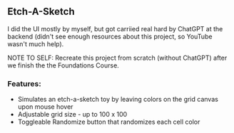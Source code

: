 ## Etch-A-Sketch 

I did the UI mostly by myself, but got carriied real hard by ChatGPT at the backend (didn't see enough resources about this project, so YouTube wasn't much help).

NOTE TO SELF: Recreate this project from scratch (without ChatGPT) after we finish the the Foundations Course.

### Features:
- Simulates an etch-a-sketch toy by leaving colors on the grid canvas upon mouse hover
- Adjustable grid size - up to 100 x 100
- Toggleable Randomize button that randomizes each cell color


